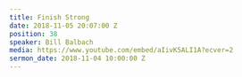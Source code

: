 ```yaml
---
title: Finish Strong
date: 2018-11-05 20:07:00 Z
position: 38
speaker: Bill Balbach
media: https://www.youtube.com/embed/aIivK5ALI1A?ecver=2
sermon_date: 2018-11-04 10:00:00 Z
---
```


